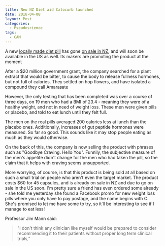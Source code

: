 ```yaml
---
title: New NZ Diet aid Calocurb launched
date: 2018-04-08
layout: Post
categories:
  - Pseudoscience
tags:
  - CAM
---
```


A new [locally made diet pill](https://www.sciencedaily.com/releases/2016/06/160602220545.htm) has gone [on sale in NZ](http://www.newshub.co.nz/home/health/2018/04/can-nz-made-pill-calocurb-actually-help-people-lose-weight.html), and will soon be available in the US as well. Its makers are promoting the product at the moment

<!-- more -->

After a $20 million government grant, the company searched for a plant extract that would be bitter, to cause the body to release fullness hormones, but not full of calories. They settled on hop flowers, and have isolated a compound they call Amarasate

However, the only testing that has been completed was over a course of three days, on 19 men who had a BMI of 23.4 - meaning they were of a healthy weight, and not in need of weight loss. These men were given pills or placebo, and told to eat lunch until they felt full.

The men on the real pills averaged 200 calories less at lunch than the placebo ones. Additionally, increases of gut peptide hormones were measured. So far so good. This sounds like it may stop people eating as much as they would otherwise.

On the back of this, the company is now selling the product with phrases such as "Goodbye Craving. Hello You". Funnily, the subjective measure of the men's appetite didn't change for the men who had taken the pill, so the claim that it helps with craving seems unsupported.

More worrying, of course, is that this product is being sold at all based on such a small trial on people who aren't even the target market. The product costs $60 for 45 capsules, and is already on sale in NZ and due to go on sale in the US soon. I'm pretty sure a friend has even ordered some already - she told me yesterday she found a Facebook promo for new weight loss pills where you only have to pay postage, and the name begins with C. She's promised to let me have some to try, so it'll be interesting to see if I manage to eat less!

Professor Jim Mann said:

> "I don't think any clinician like myself would be prepared to consider recommending it to their patients without proper long term clinical trials,"
